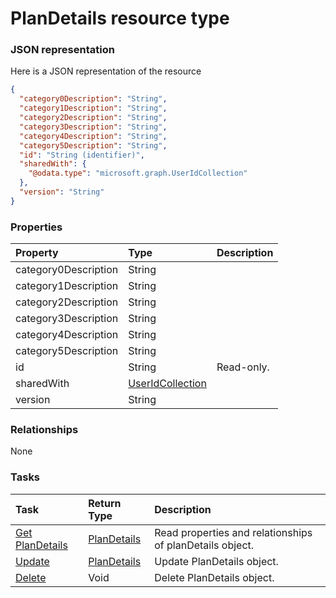 # PlanDetails resource type



### JSON representation

Here is a JSON representation of the resource

```json
{
  "category0Description": "String",
  "category1Description": "String",
  "category2Description": "String",
  "category3Description": "String",
  "category4Description": "String",
  "category5Description": "String",
  "id": "String (identifier)",
  "sharedWith": {
    "@odata.type": "microsoft.graph.UserIdCollection"
  },
  "version": "String"
}

```
### Properties
| Property	   | Type	|Description|
|:---------------|:--------|:----------|
|category0Description|String||
|category1Description|String||
|category2Description|String||
|category3Description|String||
|category4Description|String||
|category5Description|String||
|id|String| Read-only.|
|sharedWith|[UserIdCollection](useridcollection.md)||
|version|String||

### Relationships
None


### Tasks

| Task		   | Return Type	|Description|
|:---------------|:--------|:----------|
|[Get PlanDetails](../api/plandetails_get.md) | [PlanDetails](plandetails.md) |Read properties and relationships of planDetails object.|
|[Update](../api/plandetails_update.md) | [PlanDetails](plandetails.md)	|Update PlanDetails object. |
|[Delete](../api/plandetails_delete.md) | Void	|Delete PlanDetails object. |
<!-- uuid: f270cac0-aa54-42dd-bf73-958c82ad6cff\n2015-10-09 15:13:50 UTC -->